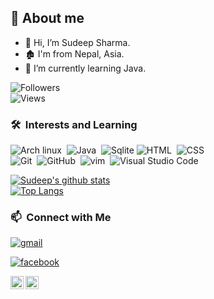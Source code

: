 ## 🤠 About me
- 👋 Hi, I’m Sudeep Sharma.    
- 🏚️ I'm from Nepal, Asia.
- 🌱 I’m currently learning Java.

![Followers](https://img.shields.io/github/followers/Sudeep-Sharma0-0?style=social)\
![Views](https://img.shields.io/github/watchers/Sudeep-Sharma0-0/Sudeep-Sharma0-0?style=social)

### 🛠 &nbsp;Interests and Learning
![Arch linux](https://img.shields.io/badge/-Arch_Linux-141a20?style=flat&logo=arch-linux)&nbsp;
![Java](https://img.shields.io/badge/-Java-141a20?style=flat&logo=Java&logoColor=FFA518)&nbsp;
![Sqlite](https://img.shields.io/badge/-SQLite-141a20?style=flat&logo=sqlite&logoColor=blue)
![HTML](https://img.shields.io/badge/-HTML-141a20?style=flat&logo=HTML5)&nbsp;
![CSS](https://img.shields.io/badge/-CSS-141a20?style=flat&logo=CSS3&logoColor=1572B6)\
![Git](https://img.shields.io/badge/-Git-141a20?style=flat&logo=git)&nbsp;
![GitHub](https://img.shields.io/badge/-GitHub-141a20?style=flat&logo=github)&nbsp;
![vim](https://img.shields.io/badge/-Vim-141a20?style=flat&logo=vim)&nbsp;
![Visual Studio Code](https://img.shields.io/badge/-Visual%20Studio%20Code-141a20?style=flat&logo=visual-studio-code&logoColor=007ACC)&nbsp;

[![Sudeep's github stats](https://github-readme-stats.vercel.app/api?username=Sudeep-Sharma0-0&count_private=true&show_icons=true&theme=radical&hide_rank=false)](https://github.com/anuraghazra/github-readme-stats)\
[![Top Langs](https://github-readme-stats.vercel.app/api/top-langs/?username=Sudeep-Sharma0-0&theme=gotham)](https://github.com/Sudeep-Sharma0-0/github-readme-stats)

### 📫 &nbsp;Connect with Me
[![gmail](https://img.shields.io/badge/-sharma.sudip1122@gmail.com-D14836?style=flat&logo=Gmail&logoColor=white)](mailto:sharma.sudip1122@gmail.com)&nbsp;

[![facebook](https://img.shields.io/badge/-Sudeep%20Sharma-D14836?style=flat&logo=Facebook&logoColor=blue)](https://www.facebook.com/sudeep.sharma.50702)

<a href="https://twitter.com/SudipSharma101">
  <img align="left" alt="Sudeep Sharma | Twitter" width="21px" src="https://raw.githubusercontent.com/anuraghazra/anuraghazra/master/assets/twitter.svg" />
</a>
<a href="https://discord.com/channels/@me/613770557686546434">
  <img align="left" alt="Anurag's Discord" width="21px" src="https://raw.githubusercontent.com/anuraghazra/anuraghazra/master/assets/discord-round.svg" />
</a>
